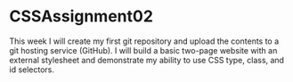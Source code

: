 # CSSAssignment02
This week I will create my first git repository and upload the contents to a git hosting service (GitHub). I will build a basic two-page website with an external stylesheet and demonstrate my ability to use CSS type, class, and id selectors.
